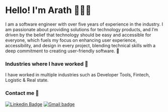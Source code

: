 # Hello! I'm Arath 👨🏽‍💻
I am a software engineer with over five years of experience in the industry. I am passionate about providing solutions for technology products, and I’m driven by the belief that technology should be easy and accessible for everyone, which fuels my focus on enhancing user experience, accessibility, and design in every project, blending technical skills with a deep commitment to creating user-friendly software. 🚀

### Industries where I have worked 🏢
I have worked in multiple industries such as Developer Tools, Fintech, Logistic & Real state.

### Contact me 📱
[![Linkedin Badge](https://img.shields.io/badge/LinkedIn-0077B5?style=for-the-badge&logo=linkedin&logoColor=white)](https://www.linkedin.com/in/arathjz/) [![Gmail badge](https://img.shields.io/badge/Gmail-D14836?style=for-the-badge&logo=gmail&logoColor=white)](mailto:me@arathjz.com)

